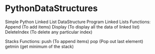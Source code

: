 # PythonDataStructures
Simple Python Linked List DataStructure Program
Linked Lists
Functions:
  Append (To add items)
  Display (To display all the data of linked list)
  DeleteIndex (To delete any particular index)

Stacks
Functions:
  push   (To append items)
  pop    (Pop out last element)
  getmin (get minimum of the stack)
